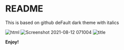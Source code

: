 # README
This is based on github deFault dark theme with italics 

![html](https://user-images.githubusercontent.com/31678903/129126942-51b97098-3fa4-492f-974c-517bbcad3c1c.png)
![Screenshot 2021-08-12 071004](https://user-images.githubusercontent.com/31678903/129126954-e70bc43c-d3f4-4315-82e2-05afddd3e50c.png)
![title](https://user-images.githubusercontent.com/31678903/129126963-45ae1801-4f1f-4a18-9676-49a852460d88.png)





**Enjoy!**
